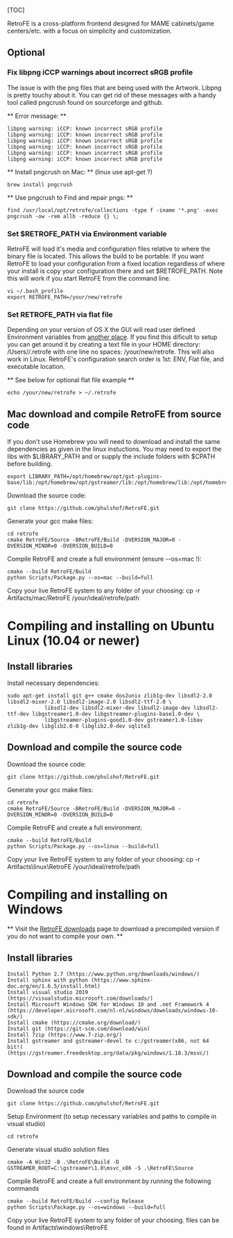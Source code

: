 [TOC]

RetroFE is a cross-platform frontend designed for MAME cabinets/game centers/etc. with a focus on simplicity and customization.

## Optional ##

### Fix libpng iCCP warnings about incorrect sRGB profile 

The issue is with the png files that are being used with the Artwork. Libpng is pretty touchy about it. You can get rid of these messages with a handy tool called pngcrush found on sourceforge and github.

** Error message: **
	
	libpng warning: iCCP: known incorrect sRGB profile
	libpng warning: iCCP: known incorrect sRGB profile
	libpng warning: iCCP: known incorrect sRGB profile
	libpng warning: iCCP: known incorrect sRGB profile
	libpng warning: iCCP: known incorrect sRGB profile
	libpng warning: iCCP: known incorrect sRGB profile

** Install pngcrush on Mac: ** (linux use apt-get ?)
	
	brew install pngcrush


** Use pngcrush to Find and repair pngs: **
	
	find /usr/local/opt/retrofe/collections -type f -iname '*.png' -exec pngcrush -ow -rem allb -reduce {} \;


### Set $RETROFE_PATH via Environment variable 

RetroFE will load it's media and configuration files relative to where the binary file is located. This allows the build to be portable. If you want RetroFE to load your configuration from a fixed location regardless of where your install is copy your configuration there and set $RETROFE_PATH. Note this will work if you start RetroFE from the command line.

	vi ~/.bash_profile
	export RETROFE_PATH=/your/new/retrofe


### Set RETROFE_PATH via flat file 

Depending on your version of OS X the GUI will read user defined Environment variables from [another place](http://stackoverflow.com/questions/135688/setting-environment-variables-in-os-x). If you find this dificult to setup you can get around it by creating a text file in your HOME directory: /Users/<you>/.retrofe with one line no spaces: /your/new/retrofe. This will also work in Linux. RetroFE's configuration search order is 1st: ENV, Flat file, and executable location.

** See below for optional flat file example **

	echo /your/new/retrofe > ~/.retrofe


## Mac download and compile RetroFE from source code ##
If you don't use Homebrew you will need to download and install the same dependencies as given in the linux instuctions.
You may need to export the libs with $LIBRARY_PATH and or supply the include folders with $CPATH before building.

	export LIBRARY_PATH=/opt/homebrew/opt/gst-plugins-base/lib:/opt/homebrew/opt/gstreamer/lib:/opt/homebrew/lib:/opt/homebrew/opt/glib/lib:/opt/homebrew/opt/gettext/lib

Download the source code:

	git clone https://github.com/phulshof/RetroFE.git

Generate your gcc make files:

	cd retrofe
	cmake RetroFE/Source -BRetroFE/Build -DVERSION_MAJOR=0 -DVERSION_MINOR=0 -DVERSION_BUILD=0

Compile RetroFE and create a full environment (ensure --os=mac !): 

	cmake --build RetroFE/Build
	python Scripts/Package.py --os=mac --build=full

Copy your live RetroFE system to any folder of your choosing:
	cp -r Artifacts/mac/RetroFE /your/ideal/retrofe/path

#  Compiling and installing on Ubuntu Linux (10.04 or newer) #

## Install libraries ##
Install necessary dependencies:
	
	sudo apt-get install git g++ cmake dos2unix zlib1g-dev libsdl2-2.0 libsdl2-mixer-2.0 libsdl2-image-2.0 libsdl2-ttf-2.0 \
                libsdl2-dev libsdl2-mixer-dev libsdl2-image-dev libsdl2-ttf-dev libgstreamer1.0-dev libgstreamer-plugins-base1.0-dev \
                libgstreamer-plugins-good1.0-dev gstreamer1.0-libav zlib1g-dev libglib2.0-0 libglib2.0-dev sqlite3

## Download and compile the source code ##
Download the source code:

	git clone https://github.com/phulshof/RetroFE.git

Generate your gcc make files:

	cd retrofe
	cmake RetroFE/Source -BRetroFE/Build -DVERSION_MAJOR=0 -DVERSION_MINOR=0 -DVERSION_BUILD=0

Compile RetroFE and create a full environment: 

	cmake --build RetroFE/Build
	python Scripts/Package.py --os=linux --build=full

Copy your live RetroFE system to any folder of your choosing:
	cp -r Artifacts\linux\RetroFE /your/ideal/retrofe/path



# Compiling and installing on Windows #
** Visit the [RetroFE downloads](http://http://retrofe.nl/download/) page to download a precompiled version if you do not want to compile your own. **

## Install libraries ##
	Install Python 2.7 (https://www.python.org/downloads/windows/)
	Install sphinx with python (https://www.sphinx-doc.org/en/1.6.5/install.html)
	Install visual studio 2019 (https://visualstudio.microsoft.com/downloads/)
	Install Microsoft Windows SDK for Windows 10 and .net Framework 4 (https://developer.microsoft.com/nl-nl/windows/downloads/windows-10-sdk/)
	Install cmake (https://cmake.org/download/)
	Install git (https://git-scm.com/download/win)
	Install 7zip (https://www.7-zip.org/)
	Install gstreamer and gstreamer-devel to c:/gstreamer(x86, not 64 bit!) (https://gstreamer.freedesktop.org/data/pkg/windows/1.18.3/msvc/)

## Download and compile the source code ##

Download the source code

	git clone https://github.com/phulshof/RetroFE.git

Setup Environment (to setup necessary variables and paths to compile in visual studio)

	cd retrofe

Generate visual studio solution files

	cmake -A Win32 -B .\RetroFE\Build -D GSTREAMER_ROOT=C:\gstreamer\1.0\msvc_x86 -S .\RetroFE\Source
  
Compile RetroFE and create a full environment by running the following commands

	cmake --build RetroFE/Build --config Release
	python Scripts\Package.py --os=windows --build=full

Copy your live RetroFE system to any folder of your choosing. files can be found in Artifacts\windows\RetroFE
